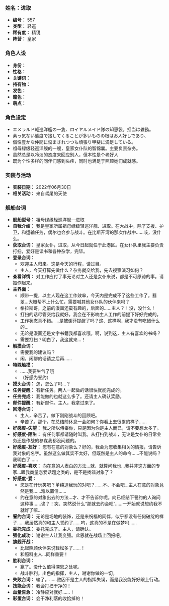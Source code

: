 ### 姓名：进取
* **编号：** 557
* **类型：** 轻巡
* **稀有度：** 精锐
* **阵营：** 皇家


### 角色人设
* **身份：** 
* **性格：** 
* **关键词：** 
* **持有物：** 
* **发色：** 
* **瞳色：** 
* **萌点：** 


### 角色设定
* エメラルド軽巡洋艦の一隻、ロイヤルメイド隊の知恵袋。担当は雑務。
* 素っ気ない態度で接してくることが多いものの根はお人好しであり、
* 個性豊かな仲間に悩まされつつも頑張り甲斐に満足している。
* 祖母绿级轻巡洋舰的一艘，皇家女仆队的智锦囊。主要负责杂务。
* 虽然总是以冷淡的态度来回应别人，但本性是个老好人
* 既为个性多样的同伴们感到头疼，同时也满足于照顾她们成就感。


### 实装与活动
* **实装日期：** 2022年06月30日
* **相关活动：** 来自鸢尾的天使


### 舰船台词
* **舰船型号：** 祖母绿级轻巡洋舰—进取
* **自我介绍：** 我是皇家所属祖母绿级轻巡洋舰、进取。在大战中，除了支援、护卫，和运输任务，偶尔也会参与战斗。在比斯开湾的那次作战中……咳，没什么。
* **获取台词：** 皇家女仆，进取，从今日起就任于此港区。在女仆队里我主要负责打扫，爱好是读书和各种杂学，完毕。
* **登录台词：**
  * 欢迎主人归来。这是今天的行程，请过目。
  * 主人，今天打算先做什么？杂务就交给我，先去视察演习如何？
* **查看详情：** 对工作应付了事无论对主人还是女仆来说，都是不可原谅的事。请振作起来。
* **主界面：**
  * 顺带一提，以主人现在这工作效率，今天内是完成不了这些工作了。翡翠…大概帮不上什么忙，需要喊其他女仆队的伙伴来吗？
  * 格拉斯哥，之前的漫画还蛮有趣的，后面的……主人？！没，没什么！
  * 打扫的话尽管交给我就好。我会在不影响主人工作的前提下好好完成的。
  * 工作状态真不错。…是被谢菲提醒了吗？这、这样啊…我才没有吃醋什么的…
  * 无论是漫画还是文字书籍我都喜欢哦。啊，说到这，主人有喜欢的书吗？
  * 需要打扫？明白了，我这就来…！
* **触摸台词：**
  * 需要我的建议吗？
  * 闲，闲聊的话请之后再……
* **特殊触摸：**
  * ……我要生气了哦
  * （好感为誓约）
* **摸头台词：** 怎，怎么了吗…？
* **任务提醒：** 有新任务。两人一起做的话很快就能完成的。
* **任务完成：** 我能做的也就这么多了。还请主人确认奖励。
* **邮件提醒：** 有新邮件。主人，我拿过来了。
* **回港台词：**
  * 主人，辛苦了。做下刚刚战斗的回顾吧。
  * 辛苦了。那个，在总结前休息一会如何？你看上去很累的样子……
* **好感度-失望：** 我之所以侍奉你，只是因为你是主人而已，请不要想太多了。
* **好感度-陌生：** 有任何事都请随时叫我。从打扫到战斗，无论是女仆的日常业务还是作战的参谋我都没问题的。
* **好感度-友好：** 您有在意的对象么？好的，我会为您收集相关的情报，请告诉我对象的名字。虽然这么做其实不太好，但既然是主人的命令……不能说吗？我明白了……
* **好感度-喜欢：** 向在意的人表白的方法…就、就算问我也…我并非这方面的专家…跟我商量恋爱话题之类的，是不是找错对象了？
* **好感度-爱：**
  * 您是在开玩笑吧？单纯逗我玩的对吧？……不、不会吧…主人在意的对象竟然是我……难以置信……
  * 约在意的对象出去的方法…才、才不告诉你呢。向已经结下誓约的人询问这种事……诶？！突、突然说什么“那就去约会吧”……一开始就说想约我不就好了嘛…
* **誓约台词：** 无论是场地的装饰，还是来祝福的同伴，似乎都没有任何破绽的样子……我居然真的和主人誓约了……呜，这真的不是在做梦吗……
* **委托完成：** 委托完成了。主人，请确认。
* **强化成功：** 谢谢主人让我变强。此恩就在战场上回报吧。
* **旗舰开战：**
  * 比起照顾伙伴来说轻松多了……！
  * 和照料主人…同样重要！
* **胜利台词：**
  * 赢了。没什么值得深思之处呢。
  * 战斗胜利。出色的指挥，主人，谢谢你做的一切。
* **失败台词：** 输了。……败因不是主人的指挥失误，而是我没能好好跟上行动。
* **技能台词：** 我会打扫干净的！
* **血量告急：** 冷静应对就好……！
* **彩蛋台词：** 会干净利落的收拾掉的！
